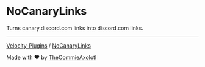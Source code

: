 # NoCanaryLinks
Turns canary.discord.com links into discord.com links.

---

[Velocity-Plugins](https://github.com/TheCommieAxolotl/Velocity-Plugins) / [NoCanaryLinks](https://github.com/TheCommieAxolotl/Velocity-Plugins/tree/main/NoCanaryLinks)

Made with ❤️ by [TheCommieAxolotl](https://github.com/TheCommieAxolotl)
